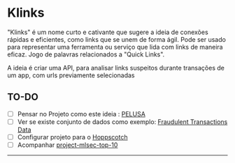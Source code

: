 # Klinks

"Klinks" é um nome curto e cativante que sugere a ideia de conexões rápidas e eficientes, como links que se unem de forma ágil. Pode ser usado para representar uma ferramenta ou serviço que lida com links de maneira eficaz. Jogo de palavras relacionados a "Quick Links".

A ideia é criar uma API, para analisar links suspeitos durante transações de um app, com urls previamente selecionadas

## TO-DO

- [ ] Pensar no Projeto como este ideia : [PELUSA](https://dev.to/javier-aranda/pelusa-detectando-phishing-mediante-machine-learning-3iia)
- [ ] Ver se existe conjunto de dados como exemplo: [Fraudulent Transactions Data](https://www.kaggle.com/datasets/chitwanmanchanda/fraudulent-transactions-data/code)
- [ ] Configurar projeto para o [Hoppscotch](https://hoppscotch.io)
- [ ] Acompanhar [project-mlsec-top-10](https://app.slack.com/client/T04T40NHX/C04PESBUWRZ)

---
